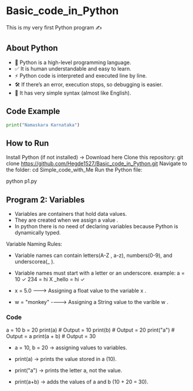 # Basic_code_in_Python

This is my very first Python program ✍️

## About Python
- 🐍 Python is a high-level programming language.  
- ✅ It is human understandable and easy to learn.  
- ⚡ Python code is interpreted and executed line by line.  
- 🛠️ If there’s an error, execution stops, so debugging is easier.  
- 📖 It has very simple syntax (almost like English).  

## Code Example
```python
print("Namaskara Karnataka")
````
## How to Run

Install Python (if not installed) → Download here
Clone this repository:
git clone https://github.com/Hegde1527/Basic_code_in_Python.git
Navigate to the folder:
cd Simple_code_with_Me
Run the Python file:

python p1.py


## Program 2: Variables 

* Variables are containers that hold data values.
* They are created when we assign a value .
* In python there is no need of declaring variables because Python is dynamically typed.

Variable Naming Rules:

* Variable names can contain letters(A-Z , a-z), numbers(0-9), and underscorea(_ ).
* Variable names must start with a letter or an underscore.
                example: a = 10       ✓
                         234 = hi     X
                        _hello = hi   ✓
  
* x = 5.0
  ---> Assigning a float value to the variable x .
* w = "monkey"
  ----> Assigning a String value to the varible w .

### Code

a = 10
b = 20
print(a)              # Output = 10
print(b)              # Output = 20
print("a")            # Output = a
print(a + b)          # Output = 30


* a = 10, b = 20 → assigning values to variables.

* print(a) → prints the value stored in a (10).

* print("a") → prints the letter a, not the value.

* print(a+b) → adds the values of a and b (10 + 20 = 30).
